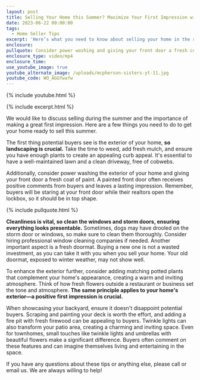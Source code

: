 ```yaml
---
layout: post
title: Selling Your Home this Summer? Maximize Your First Impression with These Tips
date: 2023-06-22 00:00:00
tags:
  - Home Seller Tips
excerpt: 'Here’s what you need to know about selling your home in the summer. '
enclosure:
pullquote: Consider power washing and giving your front door a fresh coat of paint.
enclosure_type: video/mp4
enclosure_time:
use_youtube_image: true
youtube_alternate_image: /uploads/mcpherson-sisters-yt-11.jpg
youtube_code: WO_AGGfwafw
---
```

{% include youtube.html %}

{% include excerpt.html %}

We would like to discuss selling during the summer and the importance of making a great first impression. Here are a few things you need to do to get your home ready to sell this summer.&nbsp;

The first thing potential buyers see is the exterior of your home, **so landscaping is crucial.** Take the time to weed, add fresh mulch, and ensure you have enough plants to create an appealing curb appeal. It's essential to have a well-maintained lawn and a clean driveway, free of cobwebs.

Additionally, consider power washing the exterior of your home and giving your front door a fresh coat of paint. A painted front door often receives positive comments from buyers and leaves a lasting impression. Remember, buyers will be staring at your front door while their realtors open the lockbox, so it should be in top shape.

{% include pullquote.html %}

**Cleanliness is vital, so clean the windows and storm doors, ensuring everything looks presentable.** Sometimes, dogs may have drooled on the storm door or windows, so make sure to clean them thoroughly. Consider hiring professional window cleaning companies if needed. Another important aspect is a fresh doormat. Buying a new one is not a wasted investment, as you can take it with you when you sell your home. Your old doormat, exposed to winter weather, may not show well.

To enhance the exterior further, consider adding matching potted plants that complement your home's appearance, creating a warm and inviting atmosphere. Think of how fresh flowers outside a restaurant or business set the tone and atmosphere. **The same principle applies to your home's exterior—a positive first impression is crucial.**

When showcasing your backyard, ensure it doesn't disappoint potential buyers. Scraping and painting your deck is worth the effort, and adding a fire pit with fresh firewood can be appealing to buyers. Twinkle lights can also transform your patio area, creating a charming and inviting space. Even for townhomes, small touches like twinkle lights and umbrellas with beautiful flowers make a significant difference. Buyers often comment on these features and can imagine themselves living and entertaining in the space.

If you have any questions about these tips or anything else, please call or email us. We are always willing to help!